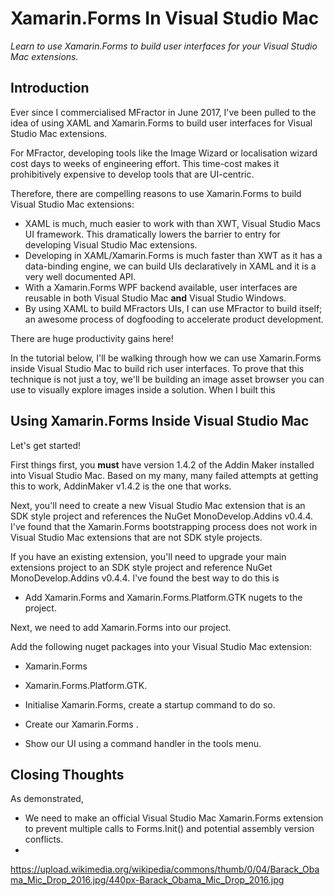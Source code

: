 # Xamarin.Forms In Visual Studio Mac

*Learn to use Xamarin.Forms to build user interfaces for your Visual Studio Mac extensions.*

## Introduction

Ever since I commercialised MFractor in June 2017, I've been pulled to the idea of using XAML and Xamarin.Forms to build user interfaces for Visual Studio Mac extensions.

For MFractor, developing tools like the Image Wizard or localisation wizard cost days to weeks of engineering effort. This time-cost makes it prohibitively expensive to develop tools that are UI-centric.

Therefore, there are compelling reasons to use Xamarin.Forms to build Visual Studio Mac extensions:

 * XAML is much, much easier to work with than XWT, Visual Studio Macs UI framework. This dramatically lowers the barrier to entry for developing Visual Studio Mac extensions.
 * Developing in XAML/Xamarin.Forms is much faster than XWT as it has a data-binding engine, we can build UIs declaratively in XAML and it is a very well documented API.
 * With a Xamarin.Forms WPF backend available, user interfaces are reusable in both Visual Studio Mac **and** Visual Studio Windows.
 * By using XAML to build MFractors UIs, I can use MFractor to build itself; an awesome process of dogfooding to accelerate product development.

There are huge productivity gains here!

In the tutorial below, I'll be walking through how we can use Xamarin.Forms inside Visual Studio Mac to build rich user interfaces. To prove that this technique is not just a toy, we'll be building an image asset browser you can use to visually explore images inside a solution. When I built this

## Using Xamarin.Forms Inside Visual Studio Mac

Let's get started!

First things first, you **must** have version 1.4.2 of the Addin Maker installed into Visual Studio Mac. Based on my many, many failed attempts at getting this to work, AddinMaker v1.4.2 is the one that works.

Next, you'll need to create a new Visual Studio Mac extension that is an SDK style project and references the NuGet MonoDevelop.Addins v0.4.4. I've found that the Xamarin.Forms bootstrapping process does not work in Visual Studio Mac extensions that are not SDK style projects.

If you have an existing extension, you'll need to upgrade your main extensions project to an SDK style project and reference NuGet MonoDevelop.Addins v0.4.4. I've found the best way to do this is



 * Add Xamarin.Forms and Xamarin.Forms.Platform.GTK nugets to the project.

 Next, we need to add Xamarin.Forms into our project.

 Add the following nuget packages into your Visual Studio Mac extension:
  * Xamarin.Forms
  * Xamarin.Forms.Platform.GTK.

 * Initialise Xamarin.Forms, create a startup command to do so.



 * Create our Xamarin.Forms .

 * Show our UI using a command handler in the tools menu.



## Closing Thoughts

As demonstrated,

 * We need to make an official Visual Studio Mac Xamarin.Forms extension to prevent multiple calls to Forms.Init() and potential assembly version conflicts.
 *

https://upload.wikimedia.org/wikipedia/commons/thumb/0/04/Barack_Obama_Mic_Drop_2016.jpg/440px-Barack_Obama_Mic_Drop_2016.jpg
